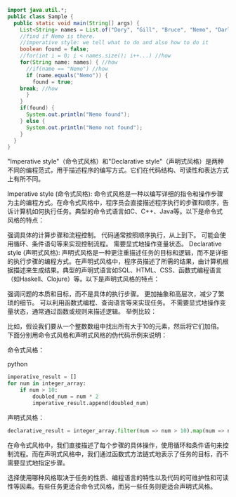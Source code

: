 ```java
import java.util.*;
public class Sample {
  public static void main(String[] args) {
    List<String> names = List.of("Dory", "Gill", "Bruce", "Nemo", "Darla", "Marlin", "Jacques");
    //find if Nemo is there.
    //imperative style: we tell what to do and also how to do it
    boolean found = false;
    //for(int i = 0; i < names.size(); i++...) //how
    for(String name: names) { //how
      //if(name == "Nemo") //how
      if (name.equals("Nemo")) {
        found = true;
	break; //how
      }
    }
    if(found) {
      System.out.println("Nemo found");
    } else {
      System.out.println("Nemo not found");
    }
  }
}
```

"Imperative style"（命令式风格）和"Declarative style"（声明式风格）是两种不同的编程范式，用于描述程序的编写方式。它们在代码结构、可读性和表达方式上有所不同。

Imperative style (命令式风格):
命令式风格是一种以编写详细的指令和操作步骤为主的编程方式。在命令式风格中，程序员会直接描述程序执行的步骤和顺序，告诉计算机如何执行任务。典型的命令式语言如C、C++、Java等。以下是命令式风格的特点：

强调具体的计算步骤和流程控制。
代码通常按照顺序执行，从上到下。
可能会使用循环、条件语句等来实现控制流程。
需要显式地操作变量状态。
Declarative style (声明式风格):
声明式风格是一种更注重描述任务的目标和逻辑，而不是详细的执行步骤的编程方式。在声明式风格中，程序员描述了所需的结果，由计算机根据描述来生成结果。典型的声明式语言如SQL、HTML、CSS、函数式编程语言（如Haskell、Clojure）等。以下是声明式风格的特点：

强调问题的本质和目标，而不是具体的执行步骤。
更加抽象和高层次，减少了繁琐的细节。
可以利用函数式编程、查询语言等来实现任务。
不需要显式地操作变量状态，通常通过函数或规则来描述逻辑。
举例比较：

比如，假设我们要从一个整数数组中找出所有大于10的元素，然后将它们加倍。下面分别用命令式风格和声明式风格的伪代码示例来说明：

命令式风格：

python

```python
imperative_result = []
for num in integer_array:
    if num > 10:
        doubled_num = num * 2
        imperative_result.append(doubled_num)
```

声明式风格：


```python
declarative_result = integer_array.filter(num => num > 10).map(num => num * 2)
```

在命令式风格中，我们直接描述了每个步骤的具体操作，使用循环和条件语句来控制流程。而在声明式风格中，我们通过函数式方法链式地表示了任务的目标，而不需要显式地指定步骤。

选择使用哪种风格取决于任务的性质、编程语言的特性以及代码的可维护性和可读性等因素。有些任务更适合命令式风格，而另一些任务则更适合声明式风格。